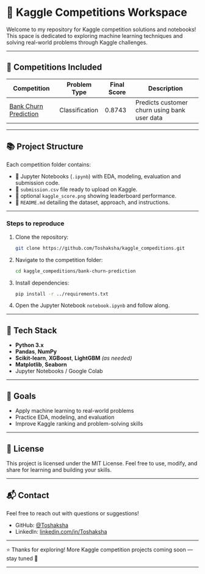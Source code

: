 # 🏅 Kaggle Competitions Workspace

Welcome to my repository for Kaggle competition solutions and notebooks!  
This space is dedicated to exploring machine learning techniques and solving real-world problems through Kaggle challenges.

---

## 📁 Competitions Included

| Competition                                      | Problem Type           | Final Score | Description                                    |
|--------------------------------------------------|-----------------------|-------------|------------------------------------------------|
| [Bank Churn Prediction](./bank-churn-prediction) | Classification        | 0.8743      | Predicts customer churn using bank user data   |

---

## 📚 Project Structure

Each competition folder contains:

- 📘 Jupyter Notebooks (`.ipynb`) with EDA, modeling, evaluation and submission code.
- 📝 `submission.csv` file ready to upload on Kaggle.
- 📂 optional `kaggle_score.png` showing leaderboard performance.
- 📄 `README.md` detailing the dataset, approach, and instructions.

---

### Steps to reproduce

1. Clone the repository:

    ```bash
    git clone https://github.com/Toshaksha/kaggle_compeditions.git
    ```

2. Navigate to the competition folder:

    ```bash
    cd kaggle_compeditions/bank-churn-prediction
    ```

3. Install dependencies:

    ```bash
    pip install -r ../requirements.txt
    ```

4. Open the Jupyter Notebook `notebook.ipynb` and follow along.

---

## 🧰 Tech Stack

- **Python 3.x**
- **Pandas**, **NumPy**
- **Scikit-learn**, **XGBoost**, **LightGBM** *(as needed)*
- **Matplotlib**, **Seaborn**
- Jupyter Notebooks / Google Colab

---

## 🎯 Goals

* Apply machine learning to real-world problems
* Practice EDA, modeling, and evaluation
* Improve Kaggle ranking and problem-solving skills

---

## 📜 License

This project is licensed under the MIT License. Feel free to use, modify, and share for learning and building your skills.

---

## 📬 Contact

Feel free to reach out with questions or suggestions!

- GitHub: [@Toshaksha](https://github.com/Toshaksha)  
- LinkedIn: [linkedin.com/in/Toshaksha](https://linkedin.com/in/Toshaksha)

---

⭐ Thanks for exploring! More Kaggle competition projects coming soon — stay tuned 🚀

---



